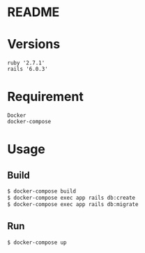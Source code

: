 # README

# Versions
```
ruby '2.7.1'
rails '6.0.3'
```

# Requirement
```
Docker
docker-compose
```

# Usage
## Build
``` bash
$ docker-compose build
$ docker-compose exec app rails db:create
$ docker-compose exec app rails db:migrate
```

## Run
```bash
$ docker-compose up
```
